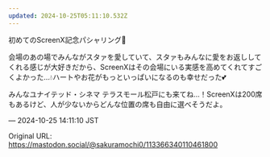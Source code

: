```yaml
---
updated: 2024-10-25T05:11:10.532Z
---
```


<p>初めてのScreenX記念パシャリング📸</p><p>会場のあの場でみんながスタァを愛していて、スタァもみんなに愛をお返ししてくれる感じが大好きだから、ScreenXはその会場にいる実感を高めてくれてすごくよかった…💧ハートやお花がもっといっぱいになるのも幸せだった💕</p><p>みんなユナイテッド・シネマ テラスモール松戸にも来てね…！ScreenXは200席もあるけど、人が少ないからどんな位置の席も自由に選べそうだよ。</p>

&mdash; 2024-10-25 14:11:10 JST

Original URL: https://mastodon.social/@sakuramochi0/113366340110461800
